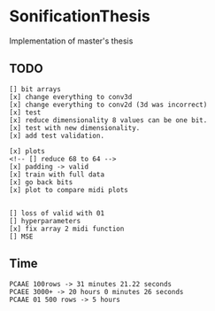 # SonificationThesis
Implementation of master's thesis

## TODO

    [] bit arrays
    [x] change everything to conv3d
    [x] change everything to conv2d (3d was incorrect)
    [x] test
    [x] reduce dimensionality 8 values can be one bit.
    [x] test with new dimensionality.
    [x] add test validation.

    [x] plots
    <!-- [] reduce 68 to 64 --> 
    [x] padding -> valid
    [x] train with full data
    [x] go back bits
    [x] plot to compare midi plots
    

    [] loss of valid with 01
    [] hyperparameters
    [x] fix array 2 midi function
    [] MSE


    
## Time

    PCAAE 100rows -> 31 minutes 21.22 seconds
    PCAEE 3000+ -> 20 hours 0 minutes 26 seconds
    PCAAE 01 500 rows -> 5 hours

